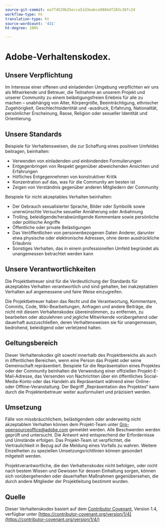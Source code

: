 ```yaml
---
source-git-commit: ea774529b25ecca51d3eabce9884df283c38fc24
workflow-type: ht
translation-type: ht
source-wordcount: '431'
ht-degree: 100%

---
```

# Adobe-Verhaltenskodex.

## Unsere Verpflichtung

Im Interesse einer offenen und einladenden Umgebung verpflichten wir uns als Mitwirkende und Betreuer, die Teilnahme an unserem Projekt und unserer Community zu einem belästigungsfreien Erlebnis für alle zu machen – unabhängig von Alter, Körpergröße, Beeinträchtigung, ethnischer Zugehörigkeit, Geschlechtsidentität und -ausdruck, Erfahrung, Nationalität, persönlicher Erscheinung, Rasse, Religion oder sexueller Identität und Orientierung.

## Unsere Standards

Beispiele für Verhaltensweisen, die zur Schaffung eines positiven Umfeldes beitragen, beinhalten:

* Verwenden von einladenden und einbindenden Formulierungen
* Entgegenbringen von Respekt gegenüber abweichenden Ansichten und Erfahrungen
* Höfliches Entgegennehmen von konstruktiver Kritik
* Konzentration auf das, was für die Community am besten ist
* Zeigen von Verständnis gegenüber anderen Mitgliedern der Community

Beispiele für nicht akzeptables Verhalten beinhalten:

* Der Gebrauch sexualisierter Sprache, Bilder oder Symbolik sowie unerwünschte Versuche sexueller Annäherung oder Anbahnung
* Trolling, beleidigende/herabwürdigende Kommentare sowie persönliche oder politische Angriffe
* Öffentliche oder private Belästigungen
* Das Veröffentlichen von personenbezogenen Daten Anderer, darunter etwa physische oder elektronische Adressen, ohne deren ausdrückliche Erlaubnis
* Sonstiges Verhalten, das in einem professionellen Umfeld begründet als unangemessen betrachtet werden kann

## Unsere Verantwortlichkeiten

Die Projektbetreuer sind für die Verdeutlichung der Standards für akzeptables Verhalten verantwortlich und sind gehalten, bei inakzeptablem Verhalten auf angemessene und faire Weise einzugreifen.

Die Projektbetreuer haben das Recht und die Verantwortung, Kommentare, Commits, Code, Wiki-Bearbeitungen, Anfragen und andere Beiträge, die nicht mit diesem Verhaltenskodex übereinstimmen, zu entfernen, zu bearbeiten oder abzulehnen und jegliche Mitwirkende vorübergehend oder dauerhaft auszuschließen, deren Verhaltensweisen sie für unangemessen, bedrohend, beleidigend oder verletzend halten.

## Geltungsbereich

Dieser Verhaltenskodex gilt sowohl innerhalb des Projektbereichs als auch in öffentlichen Bereichen, wenn eine Person das Projekt oder seine Gemeinschaft repräsentiert. Beispiele für die Repräsentation eines Projektes oder der Community beinhalten die Verwendung einer offiziellen Projekt-E-Mail-Adresse, das Versenden von Nachrichten über ein öffentliches Social-Media-Konto oder das Handeln als Repräsentant während einer Online- oder Offline-Veranstaltung. Der Begriff „Repräsentation des Projektes“ kann durch die Projektenbetreuer weiter ausformuliert und präzisiert werden.

## Umsetzung

Fälle von missbräuchlichem, belästigendem oder anderweitig nicht akzeptablem Verhalten können dem Projekt-Team unter Grp-opensourceoffice@adobe.com gemeldet werden. Alle Beschwerden werden geprüft und untersucht. Die Antwort wird entsprechend der Erfordernisse und Umstände erfolgen. Das Projekt-Team ist verpflichtet, die Vertraulichkeit in Bezug auf die Meldung eines Vorfalls zu wahren. Weitere Einzelheiten zu speziellen Umsetzungsrichtlinien können gesondert mitgeteilt werden.

Projektverantwortliche, die den Verhaltenskodex nicht befolgen, oder nicht nach bestem Wissen und Gewissen für dessen Einhaltung sorgen, können sich vorübergehenden oder dauerhaften Maßnahmen gegenübersehen, die durch andere Mitglieder der Projektleitung bestimmt wurden.

## Quelle

Dieser Verhaltenskodex basiert auf dem [Contributor Covenant](https://contributor-covenant.org), Version 1.4, verfügbar unter [https://contributor-covenant.org/version/1/4](https://contributor-covenant.org/version/1/4/)
